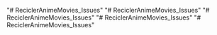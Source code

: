 "# ReciclerAnimeMovies_Issues" 
"# ReciclerAnimeMovies_Issues" 
"# ReciclerAnimeMovies_Issues" 
"# ReciclerAnimeMovies_Issues" 
"# ReciclerAnimeMovies_Issues" 
